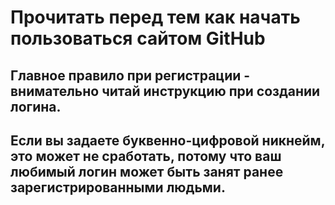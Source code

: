 # Прочитать перед тем как начать пользоваться сайтом GitHub

## Главное правило при регистрации - внимательно читай инструкцию при создании логина.

## Если вы задаете буквенно-цифровой никнейм, это может не сработать, потому что ваш любимый логин может быть занят ранее зарегистрированными людьми.
